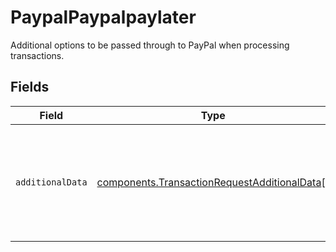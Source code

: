 # PaypalPaypalpaylater

Additional options to be passed through to PayPal when processing
transactions.


## Fields

| Field                                                                                                        | Type                                                                                                         | Required                                                                                                     | Description                                                                                                  | Example                                                                                                      |
| ------------------------------------------------------------------------------------------------------------ | ------------------------------------------------------------------------------------------------------------ | ------------------------------------------------------------------------------------------------------------ | ------------------------------------------------------------------------------------------------------------ | ------------------------------------------------------------------------------------------------------------ |
| `additionalData`                                                                                             | [components.TransactionRequestAdditionalData](../../models/components/transactionrequestadditionaldata.md)[] | :heavy_minus_sign:                                                                                           | An array with key-value objects representing additional<br/>data to be passed to PayPal.                     | [<br/>{<br/>"key": "test",<br/>"value": "abc"<br/>}<br/>]                                                    |